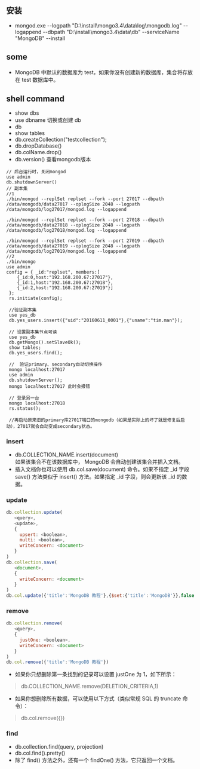 ## 安装
* mongod.exe --logpath "D:\install\mongo3.4\data\log\mongodb.log" --logappend --dbpath "D:\install\mongo3.4\data\db" --serviceName "MongoDB" --install

## some
* MongoDB 中默认的数据库为 test，如果你没有创建新的数据库，集合将存放在 test 数据库中。

## shell command
* show dbs
* use dbname 切换或创建 db
* db
* show tables
* db.createCollection("testcollection");
* db.dropDatabase()
* db.colName.drop()
* db.version() 查看mongodb版本

```shell
// 后台运行时，关闭mongod
use admin
db.shutdownServer()
// 副本集
//1
./bin/mongod --replSet replset --fork --port 27017 --dbpath /data/mongodb/data27017 --oplogSize 2048 --logpath /data/mongodb/log27017/mongod.log --logappend  

./bin/mongod --replSet replset --fork --port 27018 --dbpath /data/mongodb/data27018 --oplogSize 2048 --logpath /data/mongodb/log27018/mongod.log --logappend 

./bin/mongod --replSet replset --fork --port 27019 --dbpath /data/mongodb/data27019 --oplogSize 2048 --logpath /data/mongodb/log27019/mongod.log --logappend
//2
./bin/mongo
use admin
config = { _id:"replset", members:[
    {_id:0,host:"192.168.200.67:27017"},
    {_id:1,host:"192.168.200.67:27018"},
    {_id:2,host:"192.168.200.67:27019"}]
 };
 rs.initiate(config);

 //验证副本集
 use yes_db
 db.yes_users.insert({"uid":"20160611_0001"},{"uname":"tim.man"});

 // 设置副本集节点可读
 use yes_db
 db.getMongo().setSlaveOk();
 show tables;
 db.yes_users.find();  

 //  验证primary、secondary自动切换操作
 mongo localhost:27017
 use admin
 db.shutdownServer();
 mongo localhost:27017 此时会报错

 // 登录另一台
 mongo localhost:27018
 rs.status();

 //再启动原来旧的primary库27017端口的mongodb（如果是实际上的坏了就是修复后启动），27017就会自动变成secondary状态。
```
### insert

* db.COLLECTION_NAME.insert(document)  
如果该集合不在该数据库中， MongoDB 会自动创建该集合并插入文档。
* 插入文档你也可以使用 db.col.save(document) 命令。如果不指定 _id 字段 save() 方法类似于 insert() 方法。如果指定 _id 字段，则会更新该 _id 的数据。
### update

```js
db.collection.update(
   <query>,
   <update>,
   {
     upsert: <boolean>,
     multi: <boolean>,
     writeConcern: <document>
   }
)
db.collection.save(
   <document>,
   {
     writeConcern: <document>
   }
)
db.col.update({'title':'MongoDB 教程'},{$set:{'title':'MongoDB'}},false,true)
```

### remove
```js
db.collection.remove(
   <query>,
   {
     justOne: <boolean>,
     writeConcern: <document>
   }
)
db.col.remove({'title':'MongoDB 教程'})
```
* 如果你只想删除第一条找到的记录可以设置 justOne 为 1，如下所示：
>db.COLLECTION_NAME.remove(DELETION_CRITERIA,1)

* 如果你想删除所有数据，可以使用以下方式（类似常规 SQL 的 truncate 命令）：
>db.col.remove({})

### find
* db.collection.find(query, projection)
* db.col.find().pretty()
* 除了 find() 方法之外，还有一个 findOne() 方法，它只返回一个文档。